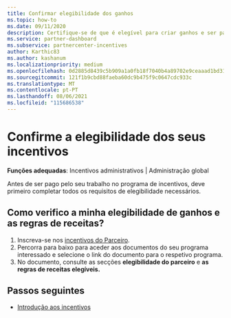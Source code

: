 ```yaml
---
title: Confirmar elegibilidade dos ganhos
ms.topic: how-to
ms.date: 09/11/2020
description: Certifique-se de que é elegível para criar ganhos e ser pago no programa de incentivos. Verifique as suas regras de elegibilidade e receitas no Partner Center.
ms.service: partner-dashboard
ms.subservice: partnercenter-incentives
author: Karthic83
ms.author: kashanum
ms.localizationpriority: medium
ms.openlocfilehash: 0d2885d8439c5b909a1a0fb18f7040b4a89702e9ceaaad1bd3104ef270bf65ea
ms.sourcegitcommit: 121f1b9cbd88faeba60dc9b475f9c0647cdc933c
ms.translationtype: MT
ms.contentlocale: pt-PT
ms.lasthandoff: 08/06/2021
ms.locfileid: "115686538"
---
```

# <a name="confirm-your-incentives-earnings-eligibility"></a>Confirme a elegibilidade dos seus incentivos

**Funções adequadas**: Incentivos administrativos | Administração global

Antes de ser pago pelo seu trabalho no programa de incentivos, deve primeiro completar todos os requisitos de elegibilidade necessários.

## <a name="how-do-i-check-my-earning-eligibility-and-revenue-rules"></a>Como verifico a minha elegibilidade de ganhos e as regras de receitas?

1. Inscreva-se nos [incentivos do Parceiro](https://partner.microsoft.com/membership/partner-incentives).
2. Percorra para baixo para aceder aos documentos do seu programa interessado e selecione o link do documento para o respetivo programa.
3. No documento, consulte as secções **elegibilidade do parceiro** e **as regras de receitas elegíveis.**

## <a name="next-steps"></a>Passos seguintes

- [Introdução aos incentivos](incentives-get-started-intro.md)
